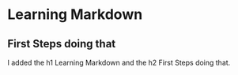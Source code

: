 # Learning Markdown

## First Steps doing that

I added the h1 Learning Markdown and the h2 First Steps doing that.
